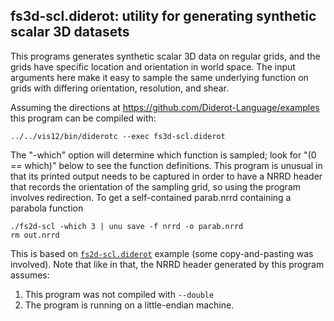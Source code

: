 ## fs3d-scl.diderot: utility for generating synthetic scalar 3D datasets

This programs generates synthetic scalar 3D data on regular grids, and
the grids have specific location and orientation in world space.
The input arguments here make it easy to sample the same underlying
function on grids with differing orientation, resolution, and shear.

Assuming the directions at https://github.com/Diderot-Language/examples
this program can be compiled with:

	../../vis12/bin/diderotc --exec fs3d-scl.diderot

The "-which" option will determine which function is sampled; look
for "(0 == which)" below to see the function definitions.
This program is unusual in that its printed output needs to be captured
in order to have a NRRD header that records the orientation of the
sampling grid, so using the program involves redirection.  To
get a self-contained parab.nrrd containing a parabola function

	./fs2d-scl -which 3 | unu save -f nrrd -o parab.nrrd
	rm out.nrrd

This is based on [`fs2d-scl.diderot`](../fs2d) example (some
copy-and-pasting was involved). Note that like in that, the NRRD header
generated by this program assumes:

1. This program was not compiled with `--double`
2. The program is running on a little-endian machine.

